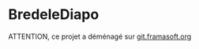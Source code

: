 # BredeleDiapo

ATTENTION, ce projet a déménagé sur [git.framasoft.org](https://git.framasoft.org/Framatophe/BredeleDiapo)
